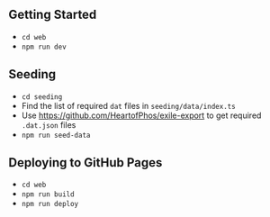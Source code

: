 ## Getting Started
- `cd web`
- `npm run dev`

## Seeding
- `cd seeding`
- Find the list of required `dat` files in `seeding/data/index.ts`
- Use https://github.com/HeartofPhos/exile-export to get required `.dat.json` files
- `npm run seed-data`

## Deploying to GitHub Pages
- `cd web`
- `npm run build`
- `npm run deploy`